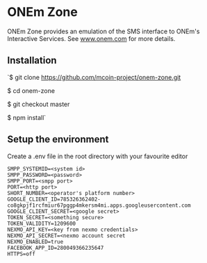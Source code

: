 ONEm Zone
=========

ONEm Zone provides an emulation of the SMS interface to ONEm's Interactive Services.  See www.onem.com for more details.

## Installation

`$ git clone https://github.com/mcoin-project/onem-zone.git  

$ cd onem-zone  

$ git checkout master  

$ npm install`  


## Setup the environment

Create a .env file in the root directory with your favourite editor

`SMPP_SYSTEMID=<system id>`  
`SMPP_PASSWORD=<password>`  
`SMPP_PORT=<smpp port>`  
`PORT=<http port>`  
`SHORT_NUMBER=<operator's platform number>`  
`GOOGLE_CLIENT_ID=785326362402-co8gkpjf1rcfmiur67pggp4mkersm4mi.apps.googleusercontent.com`  
`GOOGLE_CLIENT_SECRET=<google secret>`  
`TOKEN_SECRET=<something secure>`  
`TOKEN_VALIDITY=1209600`  
`NEXMO_API_KEY=<key from nexmo credentials>`  
`NEXMO_API_SECRET=<nexmo account secret`  
`NEXMO_ENABLED=true`  
`FACEBOOK_APP_ID=280049366235647`  
`HTTPS=off`  

